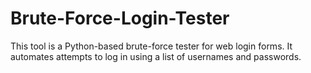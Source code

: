 # Brute-Force-Login-Tester
This tool is a Python-based brute-force tester for web login forms. It automates attempts to log in using a list of usernames and passwords.
